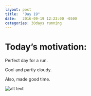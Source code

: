 ```yaml
---
layout: post
title:  "Day 19"
date:   2016-09-19 12:23:00 -0500
categories: 30days running
---
```

# Today’s motivation:

Perfect day for a run. 

Cool and partly cloudy.

Also, made good time.

![alt text]({{site.baseurl}}/img/day19.jpg "Day 19 - Snapped a screenshot at 5km")